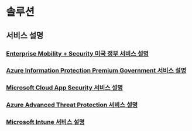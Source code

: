 # 솔루션
## 서비스 설명
### [Enterprise Mobility + Security 미국 정부 서비스 설명](ems-govt-service-description.md)
### [Azure Information Protection Premium Government 서비스 설명](ems-aip-premium-govt-service-description.md)
### [Microsoft Cloud App Security 서비스 설명](ems-cloud-app-security-govt-service-description.md)
### [Azure Advanced Threat Protection 서비스 설명](ems-mdi-govt-service-description.md)
### [Microsoft Intune 서비스 설명](ems-intune-govt-service-description.md)

